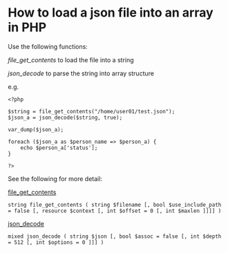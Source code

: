 # How to load a json file into an array in PHP

Use the following functions:

*file_get_contents* to load the file into a string

*json_decode* to parse the string into array structure

e.g.

~~~~
<?php

$string = file_get_contents("/home/user01/test.json");
$json_a = json_decode($string, true);

var_dump($json_a);

foreach ($json_a as $person_name => $person_a) {
    echo $person_a['status'];
}

?>
~~~~

See the following for more detail:

[file_get_contents](http://php.net/manual/en/function.file-get-contents.php)

~~~~
string file_get_contents ( string $filename [, bool $use_include_path = false [, resource $context [, int $offset = 0 [, int $maxlen ]]]] )
~~~~


[json_decode](http://php.net/manual/en/function.json-decode.php)

~~~~
mixed json_decode ( string $json [, bool $assoc = false [, int $depth = 512 [, int $options = 0 ]]] )
~~~~
